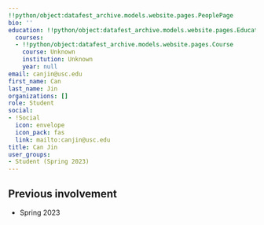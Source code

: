 ```yaml
---
!!python/object:datafest_archive.models.website.pages.PeoplePage
bio: ''
education: !!python/object:datafest_archive.models.website.pages.Education
  courses:
  - !!python/object:datafest_archive.models.website.pages.Course
    course: Unknown
    institution: Unknown
    year: null
email: canjin@usc.edu
first_name: Can
last_name: Jin
organizations: []
role: Student
social:
- !Social
  icon: envelope
  icon_pack: fas
  link: mailto:canjin@usc.edu
title: Can Jin
user_groups:
- Student (Spring 2023)
---
```



## Previous involvement

* Spring 2023

